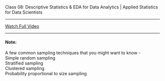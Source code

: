 Class 08: Descriptive Statistics & EDA for Data Analytics | Applied Statistics for Data Scientists

---

[Watch Full Video](https://youtu.be/7pe1Hle5Nss)

---
<h4>Note: </h4>
A few common sampling techniques that you might want to know - <br>
Simple random sampling <br>
Stratified sampling <br>
Clustered sampling <br>
Probability proportional to size sampling <br>
